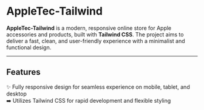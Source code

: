 # AppleTec-Tailwind

**AppleTec-Tailwind** is a modern, responsive online store for Apple accessories and products, built with  **Tailwind CSS**. The project aims to deliver a fast, clean, and user-friendly experience with a minimalist and functional design.

---

## Features

✨ Fully responsive design for seamless experience on mobile, tablet, and desktop  
➡️ Utilizes Tailwind CSS for rapid development and flexible styling   


